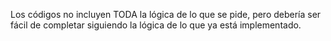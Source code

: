 Los códigos no incluyen TODA la lógica de lo que se pide, pero debería ser fácil de completar siguiendo la lógica de lo que ya está implementado.
